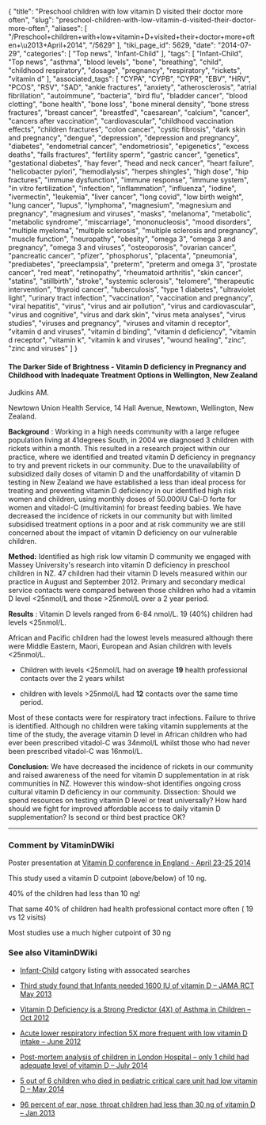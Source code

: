 {
    "title": "Preschool children with low vitamin D visited their doctor more often",
    "slug": "preschool-children-with-low-vitamin-d-visited-their-doctor-more-often",
    "aliases": [
        "/Preschool+children+with+low+vitamin+D+visited+their+doctor+more+often+\u2013+April+2014",
        "/5629"
    ],
    "tiki_page_id": 5629,
    "date": "2014-07-29",
    "categories": [
        "Top news",
        "Infant-Child"
    ],
    "tags": [
        "Infant-Child",
        "Top news",
        "asthma",
        "blood levels",
        "bone",
        "breathing",
        "child",
        "childhood respiratory",
        "dosage",
        "pregnancy",
        "respiratory",
        "rickets",
        "vitamin d"
    ],
    "associated_tags": [
        "CYPA",
        "CYPB",
        "CYPR",
        "EBV",
        "HRV",
        "PCOS",
        "RSV",
        "SAD",
        "ankle fractures",
        "anxiety",
        "atherosclerosis",
        "atrial fibrillation",
        "autoimmune",
        "bacteria",
        "bird flu",
        "bladder cancer",
        "blood clotting",
        "bone health",
        "bone loss",
        "bone mineral density",
        "bone stress fractures",
        "breast cancer",
        "breastfed",
        "caesarean",
        "calcium",
        "cancer",
        "cancers after vaccination",
        "cardiovascular",
        "childhood vaccination effects",
        "children fractures",
        "colon cancer",
        "cystic fibrosis",
        "dark skin and pregnancy",
        "dengue",
        "depression",
        "depression and pregnancy",
        "diabetes",
        "endometrial cancer",
        "endometriosis",
        "epigenetics",
        "excess deaths",
        "falls fractures",
        "fertility sperm",
        "gastric cancer",
        "genetics",
        "gestational diabetes",
        "hay fever",
        "head and neck cancer",
        "heart failure",
        "helicobacter pylori",
        "hemodialysis",
        "herpes shingles",
        "high dose",
        "hip fractures",
        "immune dysfunction",
        "immune response",
        "immune system",
        "in vitro fertilization",
        "infection",
        "inflammation",
        "influenza",
        "iodine",
        "ivermectin",
        "leukemia",
        "liver cancer",
        "long covid",
        "low birth weight",
        "lung cancer",
        "lupus",
        "lymphoma",
        "magnesium",
        "magnesium and pregnancy",
        "magnesium and viruses",
        "masks",
        "melanoma",
        "metabolic",
        "metabolic syndrome",
        "miscarriage",
        "mononucleosis",
        "mood disorders",
        "multiple myeloma",
        "multiple sclerosis",
        "multiple sclerosis and pregnancy",
        "muscle function",
        "neuropathy",
        "obesity",
        "omega 3",
        "omega 3 and pregnancy",
        "omega 3 and viruses",
        "osteoporosis",
        "ovarian cancer",
        "pancreatic cancer",
        "pfizer",
        "phosphorus",
        "placenta",
        "pneumonia",
        "prediabetes",
        "preeclampsia",
        "preterm",
        "preterm and omega 3",
        "prostate cancer",
        "red meat",
        "retinopathy",
        "rheumatoid arthritis",
        "skin cancer",
        "statins",
        "stillbirth",
        "stroke",
        "systemic sclerosis",
        "telomere",
        "therapeutic intervention",
        "thyroid cancer",
        "tuberculosis",
        "type 1 diabetes",
        "ultraviolet light",
        "urinary tract infection",
        "vaccination",
        "vaccination and pregnancy",
        "viral hepatitis",
        "virus",
        "virus and air pollution",
        "virus and cardiovascular",
        "virus and cognitive",
        "virus and dark skin",
        "virus meta analyses",
        "virus studies",
        "viruses and pregnancy",
        "viruses and vitamin d receptor",
        "vitamin d and viruses",
        "vitamin d binding",
        "vitamin d deficiency",
        "vitamin d receptor",
        "vitamin k",
        "vitamin k and viruses",
        "wound healing",
        "zinc",
        "zinc and viruses"
    ]
}


#### The Darker Side of Brightness - Vitamin D deficiency in Pregnancy and Childhood with Inadequate Treatment Options in Wellington, New Zealand

Judkins AM.

Newtown Union Health Service, 14 Hall Avenue, Newtown, Wellington, New Zealand.

 **Background** : Working in a high needs community with a large refugee population living at 41degrees South, in 2004 we diagnosed 3 children with rickets within a month. This resulted in a research project within our practice, where we identified and treated vitamin D deficiency in pregnancy to try and prevent rickets in our community. Due to the unavailability of subsidized daily doses of vitamin D and the unaffordability of vitamin D testing in New Zealand we have established a less than ideal process for treating and preventing vitamin D deficiency in our identified high risk women and children, using monthly doses of 50.000IU Cal-D forte for women and vitadol-C (multivitamin) for breast feeding babies. We have decreased the incidence of rickets in our community but with limited subsidised treatment options in a poor and at risk community we are still concerned about the impact of vitamin D deficiency on our vulnerable children. 

 **Method:**  Identified as high risk low vitamin D community we engaged with Massey University's research into vitamin D deficiency in preschool children in NZ. 47 children had their vitamin D levels measured within our practice in August and September 2012. Primary and secondary medical service contacts were compared between those children who had a vitamin D level <25nmol/L and those >25nmol/L over a 2 year period.

 **Results** : Vitamin D levels ranged from 6-84 nmol/L. 19 (40%) children had levels <25nmol/L. 

African and Pacific children had the lowest levels measured although there were Middle Eastern, Maori, European and Asian children with levels <25nmol/L. 

* Children with levels <25nmol/L had on average  **19**  health professional contacts over the 2 years whilst 

* children with levels >25nmol/L had  **12**  contacts over the same time period. 

Most of these contacts were for respiratory tract infections. Failure to thrive is identified. Although no children were taking vitamin supplements at the time of the study, the average vitamin D level in African children who had ever been prescribed vitadol-C was 34nmol/L whilst those who had never been prescribed vitadol-C was 16nmol/L. 

 **Conclusion:**  We have decreased the incidence of rickets in our community and raised awareness of the need for vitamin D supplementation in at risk communities in NZ. However this window-shot identifies ongoing cross cultural vitamin D deficiency in our community. Dissection: Should we spend resources on testing vitamin D level or treat universally? How hard should we fight for improved affordable access to daily vitamin D supplementation? Is second or third best practice OK?

---

### Comment by VitaminDWiki

Poster presentation at [Vitamin D conference in England - April 23-25 2014](/posts/vitamin-d-conference-in-england-april-23-25-2014)

This study used a vitamin D cutpoint (above/below) of 10 ng. 

40% of the children had less than 10 ng!

That same 40% of children had health professional contact more often ( 19 vs 12 visits)

Most studies use a much higher cutpoint of 30 ng

### See also VitaminDWiki

* [Infant-Child](/posts/infant-child) catgory listing with assocated searches

* [Third study found that Infants needed 1600 IU of vitamin D – JAMA RCT May 2013](/posts/third-study-found-that-infants-needed-1600-iu-of-vitamin-d-jama-rct)

* [Vitamin D Deficiency is a Strong Predictor (4X) of Asthma in Children – Oct 2012](/posts/vitamin-d-deficiency-is-a-strong-predictor-4x-of-asthma-in-children)

* [Acute lower respiratory infection 5X more frequent with low vitamin D intake – June 2012](/posts/acute-lower-respiratory-infection-5x-more-frequent-with-low-vitamin-d-intake)

* [Post-mortem analysis of children in London Hospital – only 1 child had adequate level of vitamin D – July 2014](/posts/post-mortem-analysis-of-children-in-london-hospital-only-1-child-had-adequate-level-of-vitamin-d)

* [5 out of 6 children who died in pediatric critical care unit had low vitamin D – May 2014](/posts/5-out-of-6-children-who-died-in-pediatric-critical-care-unit-had-low-vitamin-d)

* [96 percent of ear, nose, throat children had less than 30 ng of vitamin D – Jan 2013](/posts/96-percent-of-ear-nose-throat-children-had-less-than-30-ng-of-vitamin-d)